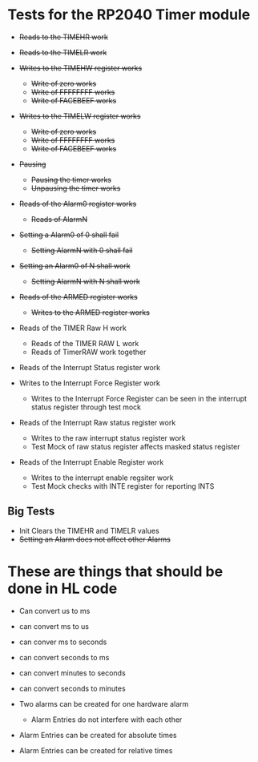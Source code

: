 # Tests for the RP2040 Timer module

*  ~~Reads to the TIMEHR work~~

*  ~~Reads to the TIMELR work~~

*  ~~Writes to the TIMEHW register works~~
    * ~~Write of zero works~~
    * ~~Write of FFFFFFFF works~~
    * ~~Write of FACEBEEF works~~

*  ~~Writes to the TIMELW register works~~
    * ~~Write of zero works~~
    * ~~Write of FFFFFFFF works~~
    * ~~Write of FACEBEEF works~~

*  ~~Pausing~~
    * ~~Pausing the timer works~~
    * ~~Unpausing the timer works~~

*  ~~Reads of the Alarm0 register works~~
    * ~~Reads of AlarmN~~
* ~~Setting a Alarm0 of 0 shall fail~~
    * ~~Setting AlarmN with 0 shall fail~~
* ~~Setting an Alarm0 of N shall work~~
    * ~~Setting AlarmN with N shall work~~

* ~~Reads of the ARMED register works~~
    * ~~Writes to the ARMED register works~~

* Reads of the TIMER Raw H work
    * Reads of the TIMER RAW L work
    * Reads of TimerRAW work together

* Reads of the Interrupt Status register work
* Writes to the Interrupt Force Register work
    * Writes to the Interrupt Force Register can be seen in the interrupt status register through test mock

* Reads of the Interrupt Raw status register work
    * Writes to the raw interrupt status register work
    * Test Mock of raw status register affects masked status register

* Reads of the Interrupt Enable Register work
    * Writes to the interrupt enable regsiter work
    * Test Mock checks with INTE register for reporting INTS




## Big Tests
*  Init Clears the TIMEHR and TIMELR values
* ~~Setting an Alarm does not affect other Alarms~~



# These are things that should be done in HL code
* Can convert us to ms
* can convert ms to us

* can conver ms to seconds
* can convert seconds to ms

* can convert minutes to seconds
* can convert seconds to minutes

* Two alarms can be created for one hardware alarm
    * Alarm Entries do not interfere with each other
* Alarm Entries can be created for absolute times
* Alarm Entries can be created for relative times


